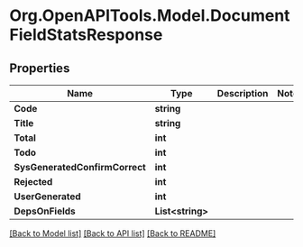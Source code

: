 
# Org.OpenAPITools.Model.DocumentFieldStatsResponse

## Properties

Name | Type | Description | Notes
------------ | ------------- | ------------- | -------------
**Code** | **string** |  | 
**Title** | **string** |  | 
**Total** | **int** |  | 
**Todo** | **int** |  | 
**SysGeneratedConfirmCorrect** | **int** |  | 
**Rejected** | **int** |  | 
**UserGenerated** | **int** |  | 
**DepsOnFields** | **List&lt;string&gt;** |  | 

[[Back to Model list]](../README.md#documentation-for-models)
[[Back to API list]](../README.md#documentation-for-api-endpoints)
[[Back to README]](../README.md)

